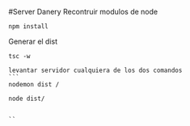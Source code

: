 

#Server Danery
Recontruir modulos de node
```
npm install
````

Generar el dist
````
tsc -w

levantar servidor cualquiera de los dos comandos 
```
nodemon dist /

node dist/


``




